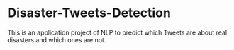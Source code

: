 # Disaster-Tweets-Detection
This is an application project of NLP to predict which Tweets are about real disasters and which ones are not.
